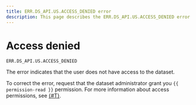 ```yaml
---
title: ERR.DS_API.US.ACCESS_DENIED error
description: This page describes the ERR.DS_API.US.ACCESS_DENIED error.
---
```


# Access denied

`ERR.DS_API.US.ACCESS_DENIED`

The error indicates that the user does not have access to the dataset.

To correct the error, request that the dataset administrator grant you `{{ permission-read }}` permission. For more information about access permissions, see [{#T}](../../security/index.md).
